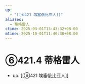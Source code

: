 ```yaml
---
up:
  - "[[⑥421 埃塞俄比亚人]]"
aliases:
  - 蒂格雷人
ctime: 2025-03-01T13:43:32+08:00
mtime: 2025-10-01T11:40:30+08:00
---
```


# ⑥421.4 蒂格雷人

- up: [[⑥421 埃塞俄比亚人]]

